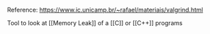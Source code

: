 Reference: https://www.ic.unicamp.br/~rafael/materiais/valgrind.html

Tool to look at [[Memory Leak]] of a [[C]] or [[C++]] programs